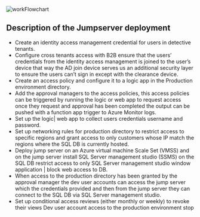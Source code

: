 
![workFlowchart](Screenshot%2023-08-27+093842.png)

## Description of the Jumpserver deployment

-	Create an identity access management credential for users in detective tenants.
-	Configure cross tenants access with B2B ensure that the users’ credentials from the identity access management is joined to the user’s device that way the AD join device serves us an additional security layer to ensure the users can’t sign in except with the clearance device.
-	Create an access policy and configure it to a logic app in the Production environment directory.
-	Add the approval managers to the access policies, this access policies can be triggered by running the logic or web app to request access once they request and approval has been completed the output can be pushed with a function app trigger to Azure Monitor logs.
-	Set up the logic| web app to collect users credentials username and password.
-	Set up networking rules for production directory to restrict access to specific regions and grant access to only customers whose IP match the regions where the SQL DB is currently hosted.
-	Deploy jump server on an Azure virtual machine Scale Set (VMSS) and on the jump server install SQL Server management studio (SSMS) on the SQL DB restrict access to only SQL Server management studio window application | block web access to DB.
-	When access to the production directory has been granted by the approval manager the dev user accounts can access the jump server which the credentials provided and then from the jump server they can connect to the SQL DB via SQL Server management studio.
-	Set up conditional access reviews (either monthly or weekly) to revoke their views Dev user account access to the production environment stop
